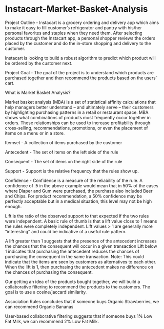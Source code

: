 # Instacart-Market-Basket-Analysis

Project Outline - Instacart is a grocery ordering and delivery app which aims to make it easy to fill customer’s refrigerator and pantry with his/her personal favorites and staples when they need them. After selecting products through the Instacart app, a personal shopper reviews the orders placed by the customer and do the in-store shopping and delivery to the customer.

Instacart is looking to build a robust algorithm to predict which product will be ordered by the customer next. 

Project Goal - The goal of the project is to understand which products are purchased together and then recommend the products based on the users’ cart.

What is Market Basket Analysis?

Market basket analysis (MBA) is a set of statistical affinity calculations that help managers better understand – and ultimately serve – their customers by highlighting purchasing patterns in a retail or restaurant space. MBA shows what combinations of products most frequently occur together in orders. These relationships can be used to increase profitability through cross-selling, recommendations, promotions, or even the placement of items on a menu or in a store.

Itemset - A collection of items purchased by the customer

Antecedent - The set of items on the left side of the rule

Consequent - The set of items on the right side of the rule

Support - Support is the relative frequency that the rules show up.

Confidence - Confidence is a measure of the reliability of the rule. A confidence of .5 in the above example would mean that in 50% of the cases where Diaper and Gum were purchased, the purchase also included Beer and Chips. For product recommendation, a 50% confidence may be perfectly acceptable but in a medical situation, this level may not be high enough.

Lift is the ratio of the observed support to that expected if the two rules were independent. A basic rule of thumb is that a lift value close to 1 means the rules were completely independent. 
Lift values > 1 are generally more “interesting” and could be indicative of a useful rule pattern.

A lift greater than 1 suggests that the presence of the antecedent increases the chances that the consequent will occur in a given transaction
Lift below 1 indicates that purchasing the antecedent reduces the chances of purchasing the consequent in the same transaction. Note: This could indicate that the items are seen by customers as alternatives to each other.
When the lift is 1, then purchasing the antecedent makes no difference on the chances of purchasing the consequent.

Our getting an idea of the products bought together, we will build a collaborative filtering to recommend the products to the customers. The goal is to use a cosine/jaccard similarity.

Association Rules concludes that if someone buys Organic Strawberries, we can recommend Organic Bananas 

User-based collaborative filtering suggests that if someone buys 1% Low Fat Milk, we can recommend 2% Low Fat Milk. 
